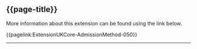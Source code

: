 ## {{page-title}}

More information about this extension can be found using the link below.

{{pagelink:ExtensionUKCore-AdmissionMethod-050}}


---
